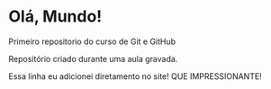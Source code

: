 # Olá, Mundo!
 Primeiro repositorio do curso de Git e GitHub

 Repositório criado durante uma aula gravada.
 
 Essa linha eu adicionei diretamento no site! QUE IMPRESSIONANTE!
